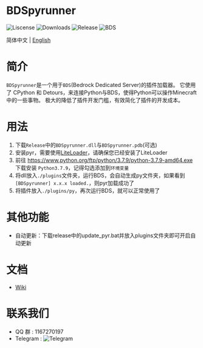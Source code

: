 # BDSpyrunner
![Liscense](https://img.shields.io/github/license/twoone-3/BDSpyrunner)
![Downloads](https://img.shields.io/github/downloads/twoone-3/BDSpyrunner/total)
![Release](https://img.shields.io/github/v/release/twoone-3/BDSpyrunner)
![BDS](https://img.shields.io/badge/support--BDS--version-1.17.11.01-blue)

简体中文 | [English](README.md)
# 简介
`BDSpyrunner`是一个用于`BDS`(Bedrock Dedicated Server)的插件加载器。
它使用了 CPython 和 Detours，来连接Python与BDS，使得Python可以操作Minecraft中的一些事物。
极大的降低了插件开发门槛，有效简化了插件的开发成本。
# 用法
1. 下载`Release`中的`BDSpyrunner.dll`与`BDSpyrunner.pdb`(可选)
2. 安装pyr，需要使用[LiteLoader](https://github.com/LiteLDev/LiteLoaderBDS)，请确保您已经安装了LiteLoader
3. 前往 https://www.python.org/ftp/python/3.7.9/python-3.7.9-amd64.exe 下载安装 `Python3.7.9`，记得勾选添加到`环境变量`
4. 将dll放入`./plugins`文件夹，运行BDS，会自动生成py文件夹，如果看到`[BDSpyrunner] x.x.x loaded.`，则pyr加载成功了
5. 将插件放入`./plugins/py`，再次运行BDS，就可以正常使用了
# 其他功能
* 自动更新：下载release中的update_pyr.bat并放入plugins文件夹即可开启自动更新
# 文档
* [Wiki](https://github.com/twoone-3/BDSpyrunner/wiki/)
# 联系我们
* QQ 群 : 1167270197
* Telegram : ![Telegram](https://img.shields.io/badge/telegram-BDSpyrunner-blue?&logo=telegram&link=https://t.me/bdspyrunner)